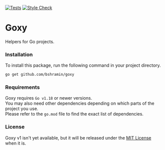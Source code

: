 [![Tests](https://github.com/bshramin/goxy/actions/workflows/test.yml/badge.svg)](https://github.com/bshramin/goxy/actions/workflows/test.yml)
[![Style Check](https://github.com/bshramin/goxy/actions/workflows/style.yml/badge.svg)](https://github.com/bshramin/goxy/actions/workflows/style.yml)

# Goxy

Helpers for Go projects.

### Installation
To install this package, run the following command in your project directory.

```bash
go get github.com/bshramin/goxy
```

### Requirements
Goxy requires `Go v1.18` or newer versions.<br/>
You may also need other dependencies depending on which parts of the project you use.<br/>
Please refer to the `go.mod` file to find the exact list of dependencies.

### License

Goxy v1 isn't yet available, but it will be released under the [MIT License](http://opensource.org/licenses/mit-license.php) when it is.

